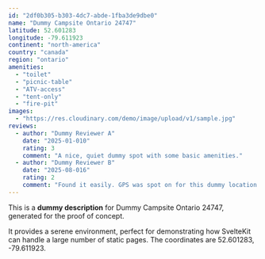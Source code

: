 ```yaml
---
id: "2df0b305-b303-4dc7-abde-1fba3de9dbe0"
name: "Dummy Campsite Ontario 24747"
latitude: 52.601283
longitude: -79.611923
continent: "north-america"
country: "canada"
region: "ontario"
amenities:
  - "toilet"
  - "picnic-table"
  - "ATV-access"
  - "tent-only"
  - "fire-pit"
images:
  - "https://res.cloudinary.com/demo/image/upload/v1/sample.jpg"
reviews:
  - author: "Dummy Reviewer A"
    date: "2025-01-010"
    rating: 3
    comment: "A nice, quiet dummy spot with some basic amenities."
  - author: "Dummy Reviewer B"
    date: "2025-08-016"
    rating: 2
    comment: "Found it easily. GPS was spot on for this dummy location."
---
```


This is a **dummy description** for Dummy Campsite Ontario 24747, generated for the proof of concept.

It provides a serene environment, perfect for demonstrating how SvelteKit can handle a large number of static pages. The coordinates are 52.601283, -79.611923.
